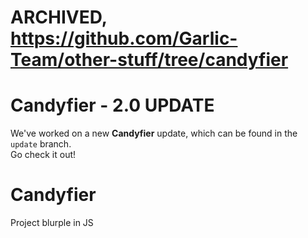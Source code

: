 # ARCHIVED, https://github.com/Garlic-Team/other-stuff/tree/candyfier

# Candyfier - 2.0 UPDATE
We've worked on a new **Candyfier** update, which can be found in the `update` branch.  
Go check it out!
# Candyfier
Project blurple in JS
